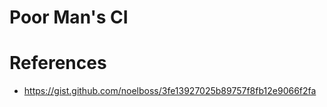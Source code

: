 # Poor Man's CI






# References
* https://gist.github.com/noelboss/3fe13927025b89757f8fb12e9066f2fa
